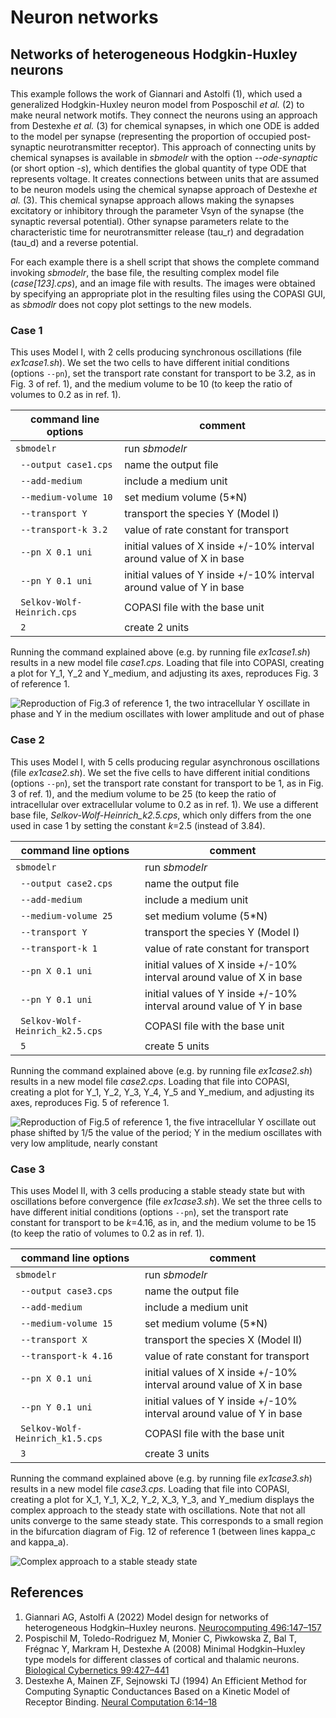 # Neuron networks
## Networks of heterogeneous Hodgkin-Huxley neurons

This example follows the work of Giannari and Astolfi (1), which used a generalized Hodgkin-Huxley neuron model from Posposchil *et al.* (2) to make neural network motifs. They connect the neurons using an approach from Destexhe *et al.* (3) for chemical synapses, in which one ODE is added to the model per synapse (representing the proportion of occupied post-synaptic neurotransmitter receptor). This approach of connecting units by chemical synapses is available in *sbmodelr* with the option *--ode-synaptic* (or short option *-s*), which dentifies the global quantity of type ODE that represents voltage. It creates connections between units  that are assumed to be neuron models using the chemical synapse approach of Destexhe *et al.* (3). This chemical synapse approach allows making the synapses excitatory or inhibitory through the parameter Vsyn of the synapse (the synaptic reversal potential). Other synapse parameters relate to the characteristic time for neurotransmitter release (tau_r) and degradation (tau_d) and a reverse potential.


For each example there is a shell script that shows the complete command invoking *sbmodelr*, the base file,
the resulting complex model file (*case[123].cps*), and an image file with results. The images were obtained
by specifying an appropriate plot in the resulting files using the COPASI GUI, as *sbmodlr* does not copy plot settings
to the new models.

### Case 1
This uses Model I, with 2 cells producing synchronous oscillations (file *ex1case1.sh*). We set the two cells to have
different initial conditions (options ``--pn``), set the transport rate constant for transport to be 3.2, as in
Fig. 3 of ref. 1), and the medium volume to be 10 (to keep the ratio of volumes to 0.2 as in ref. 1).

| command line options         | comment                              |
| ---------------------------- | ------------------------------------ |
|``sbmodelr``                  | run *sbmodelr*                       |
|`` --output case1.cps``       | name the output file                 |
|`` --add-medium``             | include a medium unit                |
|`` --medium-volume 10``       | set medium volume (5*N)              |
|`` --transport Y``            | transport the species Y (Model I)    |
|`` --transport-k 3.2``        | value of rate constant for transport |
|`` --pn X 0.1 uni``           | initial values of X inside +/-10% interval around value of X in base |
|`` --pn Y 0.1 uni``           | initial values of Y inside +/-10% interval around value of Y in base |
|`` Selkov-Wolf-Heinrich.cps`` | COPASI file with the base unit       |
|`` 2``                        | create 2 units                       |

Running the command explained above (e.g. by running file *ex1case1.sh*) results in a new model file *case1.cps*.
Loading that file into COPASI, creating a plot for Y_1, Y_2 and Y_medium, and adjusting its axes,
reproduces Fig. 3 of reference 1.

![Reproduction of Fig.3 of reference 1, the two intracellular Y oscillate in phase and Y in the medium oscillates with lower amplitude and out of phase](case1.png)

### Case 2
This uses Model I, with 5 cells producing regular asynchronous oscillations (file *ex1case2.sh*). We set the five
cells to have different initial conditions (options ``--pn``), set the transport rate constant for transport to be 1,
as in Fig. 3 of ref. 1), and the medium volume to be 25 (to keep the ratio of intracellular over extracellular volume to
0.2 as in ref. 1). We use a different base file, *Selkov-Wolf-Heinrich_k2.5.cps*, which only differs from the one used
in case 1 by setting the constant *k*=2.5 (instead of 3.84).

| command line options              | comment                              |
| --------------------------------- | ------------------------------------ |
|``sbmodelr``                       | run *sbmodelr*                       |
|`` --output case2.cps``            | name the output file                 |
|`` --add-medium``                  | include a medium unit                |
|`` --medium-volume 25``            | set medium volume (5*N)              |
|`` --transport Y``                 | transport the species Y (Model I)    |
|`` --transport-k 1``               | value of rate constant for transport |
|`` --pn X 0.1 uni``                | initial values of X inside +/-10% interval around value of X in base |
|`` --pn Y 0.1 uni``                | initial values of Y inside +/-10% interval around value of Y in base |
|`` Selkov-Wolf-Heinrich_k2.5.cps`` | COPASI file with the base unit       |
|`` 5``                             | create 5 units                       |

Running the command explained above (e.g. by running file *ex1case2.sh*) results in a new model file *case2.cps*.
Loading that file into COPASI, creating a plot for Y_1, Y_2, Y_3, Y_4, Y_5 and Y_medium, and adjusting its axes,
reproduces Fig. 5 of reference 1.

![Reproduction of Fig.5 of reference 1, the five intracellular Y oscillate out phase shifted by 1/5 the value of the period; Y in the medium oscillates with very low amplitude, nearly constant](case2.png)

### Case 3
This uses Model II, with 3 cells producing a stable steady state but with oscillations before convergence
(file *ex1case3.sh*). We set the three cells to have different initial conditions (options ``--pn``),
set the transport rate constant for transport to be *k*=4.16, as in, and the medium volume to be 15 (to keep
the ratio of volumes to 0.2 as in ref. 1).

| command line options         | comment                              |
| --------------------------------- | ------------------------------------ |
|``sbmodelr``                       | run *sbmodelr*                       |
|`` --output case3.cps``            | name the output file                 |
|`` --add-medium``                  | include a medium unit                |
|`` --medium-volume 15``            | set medium volume (5*N)              |
|`` --transport X``                 | transport the species X (Model II)   |
|`` --transport-k 4.16``            | value of rate constant for transport |
|`` --pn X 0.1 uni``                | initial values of X inside +/-10% interval around value of X in base |
|`` --pn Y 0.1 uni``                | initial values of Y inside +/-10% interval around value of Y in base |
|`` Selkov-Wolf-Heinrich_k1.5.cps`` | COPASI file with the base unit       |
|`` 3``                             | create 3 units                       |

Running the command explained above (e.g. by running file *ex1case3.sh*) results in a new model file *case3.cps*.
Loading that file into COPASI, creating a plot for X_1, Y_1, X_2, Y_2, X_3, Y_3, and Y_medium displays the complex
approach to the steady state with oscillations. Note that not all units converge to the same steady state. This
corresponds to a small region in the bifurcation diagram of Fig. 12 of reference 1 (between lines kappa_c and
kappa_a).

![Complex approach to a stable steady state](case3.png)

## References

1. Giannari AG, Astolfi A (2022) Model design for networks of heterogeneous Hodgkin–Huxley neurons. [Neurocomputing 496:147–157](https://doi.org/10.1016/j.neucom.2022.04.115)
2. Pospischil M, Toledo-Rodriguez M, Monier C, Piwkowska Z, Bal T, Frégnac Y, Markram H, Destexhe A (2008) Minimal Hodgkin–Huxley type models for different classes of cortical and thalamic neurons. [Biological Cybernetics 99:427–441](https://doi.org/10.1007/s00422-008-0263-8)
3. Destexhe A, Mainen ZF, Sejnowski TJ (1994) An Efficient Method for Computing Synaptic Conductances Based on a Kinetic Model of Receptor Binding. [Neural Computation 6:14–18](https://doi.org/10.1162/neco.1994.6.1.14)
